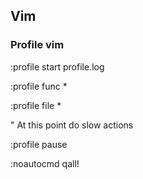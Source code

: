 ## Vim

### Profile vim

:profile start profile.log

:profile func *

:profile file *

" At this point do slow actions

:profile pause

:noautocmd qall!